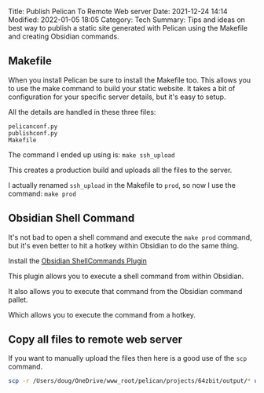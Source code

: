 Title: Publish Pelican To Remote Web server
Date: 2021-12-24 14:14
Modified: 2022-01-05 18:05
Category: Tech
Summary: Tips and ideas on best way to publish a static site generated with Pelican using the Makefile and creating Obsidian commands.

## Makefile
When you install Pelican be sure to install the Makefile too. This allows you to use the make command to build your static website. It takes a bit of configuration for your specific server details, but it's easy to setup.

All the details are handled in these three files:

```shell
pelicanconf.py
publishconf.py
Makefile
```

The command I ended up using is: `make ssh_upload`

This creates a production build and uploads all the files to the server.

I actually renamed `ssh_upload` in the Makefile to `prod`, so now I use the command: `make prod`

## Obsidian Shell Command

It's not bad to open a shell command and execute the `make prod` command, but it's even better to hit a hotkey within Obsidian to do the same thing.

Install the [Obsidian ShellCommands Plugin](https://github.com/Taitava/obsidian-shellcommands)

This plugin allows you to execute a shell command from within Obsidian.

It also allows you to execute that command from the Obsidian command pallet.

Which allows you to execute the command from a hotkey.

## Copy all files to remote web server

If you want to manually upload the files then here is a good use of the `scp` command.

```bash
scp -r /Users/doug/OneDrive/www_root/pelican/projects/64zbit/output/* user@64zbit.com:/home/pi/dev_volumes/public_html/apache/new/
```
